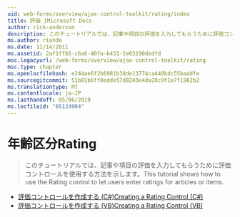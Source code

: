 ```yaml
---
uid: web-forms/overview/ajax-control-toolkit/rating/index
title: 評価 |Microsoft Docs
author: rick-anderson
description: このチュートリアルでは、記事や項目の評価を入力してもらうために評価コントロールを使用する方法を示します。
ms.author: riande
ms.date: 11/14/2011
ms.assetid: 2af1ffb5-c6a6-40fa-b431-1e03190dedfd
msc.legacyurl: /web-forms/overview/ajax-control-toolkit/rating
msc.type: chapter
ms.openlocfilehash: e244ae6f2b6981b38de13774ca440bdc55baddfe
ms.sourcegitcommit: 51b01b6ff8edde57d8243e4da28c9f1e7f1962b2
ms.translationtype: MT
ms.contentlocale: ja-JP
ms.lasthandoff: 05/06/2019
ms.locfileid: "65124904"
---
```

# <a name="rating"></a><span data-ttu-id="4a812-103">年齢区分</span><span class="sxs-lookup"><span data-stu-id="4a812-103">Rating</span></span>

> <span data-ttu-id="4a812-104">このチュートリアルでは、記事や項目の評価を入力してもらうために評価コントロールを使用する方法を示します。</span><span class="sxs-lookup"><span data-stu-id="4a812-104">This tutorial shows how to use the Rating control to let users enter ratings for articles or items.</span></span>

- [<span data-ttu-id="4a812-105">評価コントロールを作成する (C#)</span><span class="sxs-lookup"><span data-stu-id="4a812-105">Creating a Rating Control (C#)</span></span>](creating-a-rating-control-cs.md)
- [<span data-ttu-id="4a812-106">評価コントロールを作成する (VB)</span><span class="sxs-lookup"><span data-stu-id="4a812-106">Creating a Rating Control (VB)</span></span>](creating-a-rating-control-vb.md)
